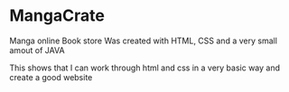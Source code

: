 # MangaCrate
Manga online Book store
Was created with HTML, CSS and a very small amout of JAVA

This shows that I can work through html and css in a very basic way and create a good website
